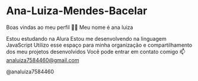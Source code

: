 # Ana-Luiza-Mendes-Bacelar 
Boas vindas ao meu perfil 💙💙
Meu nome é ana luiza

Estou estudando na Alura
Estou me desenvolvendo na linguagem JavaScript
Utilizo esse espaço para minha organização e compartilhamento dos meu projetos desenvolvidos
Você pode entrar em contato comigo 📫
analuiza7584460@gmail.com

@analuiza7584460
